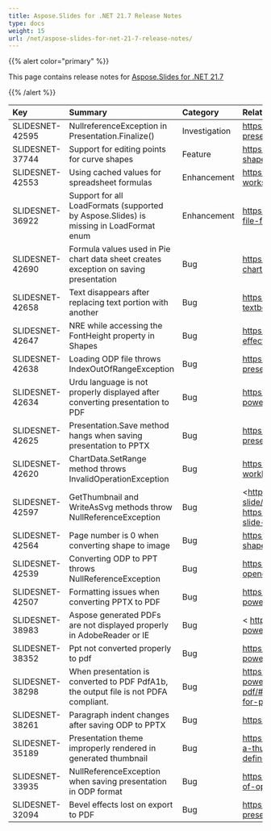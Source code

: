```yaml
---
title: Aspose.Slides for .NET 21.7 Release Notes
type: docs
weight: 15
url: /net/aspose-slides-for-net-21-7-release-notes/
---
```


{{% alert color="primary" %}} 

This page contains release notes for [Aspose.Slides for .NET 21.7](https://www.nuget.org/packages/Aspose.Slides.NET/)

{{% /alert %}} 

|**Key**|**Summary**|**Category**|**Related Documentation**|
| :- | :- | :- | :- |
|SLIDESNET-42595|NullreferenceException in Presentation.Finalize()|Investigation|<https://docs.aspose.com/slides/net/manage-presentation/>
|SLIDESNET-37744|Support for editing points for curve shapes|Feature|<https://docs.aspose.com/slides/net/custom-shape/>
|SLIDESNET-42553|Using cached values for spreadsheet formulas|Enhancement|<https://docs.aspose.com/slides/net/chart-worksheet-formulas>
|SLIDESNET-36922|Support for all LoadFormats (supported by Aspose.Slides) is missing in LoadFormat enum|Enhancement|<https://docs.aspose.com/slides/net/get-the-file-format-of-presentation/>
|SLIDESNET-42690|Formula values used in Pie chart data sheet creates exception on saving presentation|Bug|<https://docs.aspose.com/slides/net/powerpoint-charts/>
|SLIDESNET-42658|Text disappears after replacing text portion with another|Bug|<https://docs.aspose.com/slides/net/manage-textbox/>
|SLIDESNET-42647|NRE while accessing the FontHeight property in Shapes|Bug|<https://docs.aspose.com/slides/net/shape-effective-properties/>
|SLIDESNET-42638|Loading ODP file throws IndexOutOfRangeException|Bug|<https://docs.aspose.com/slides/net/open-presentation/>
|SLIDESNET-42634|Urdu language is not properly displayed after converting presentation to PDF|Bug|<https://docs.aspose.com/slides/net/convert-powerpoint-ppt-and-pptx-to-pdf/>
|SLIDESNET-42625|Presentation.Save method hangs when saving presentation to PPTX|Bug|<https://docs.aspose.com/slides/net/save-presentation/>
|SLIDESNET-42620|ChartData.SetRange method throws InvalidOperationException|Bug|<https://docs.aspose.com/slides/net/chart-workbook/#set-chart-data-from-workbook>
|SLIDESNET-42597|GetThumbnail and WriteAsSvg methods throw NullReferenceException|Bug|<https://docs.aspose.com/slides/net/convert-slide/ https://docs.aspose.com/slides/net/render-a-slide-as-an-svg-image/>
|SLIDESNET-42564|Page number is 0 when converting shape to image|Bug|<https://docs.aspose.com/slides/net/create-shape-thumbnails/>
|SLIDESNET-42539|Converting ODP to PPT throws NullReferenceException|Bug|<https://docs.aspose.com/slides/net/convert-openoffice-odp/>
|SLIDESNET-42507|Formatting issues when converting PPTX to PDF|Bug|<https://docs.aspose.com/slides/net/convert-powerpoint-ppt-and-pptx-to-pdf/>
|SLIDESNET-38983|Aspose generated PDFs are not displayed properly in AdobeReader or IE|Bug|< https://docs.aspose.com/slides/net/convert-powerpoint-ppt-and-pptx-to-pdf/>
|SLIDESNET-38352|Ppt not converted properly to pdf|Bug|<https://docs.aspose.com/slides/net/convert-powerpoint-ppt-and-pptx-to-pdf/>
|SLIDESNET-38298|When presentation is converted to PDF PdfA1b, the output file is not PDFA compliant.|Bug|<https://docs.aspose.com/slides/net/convert-powerpoint-ppt-and-pptx-to-pdf/#accessibility-and-compliance-standards-for-pdf>
|SLIDESNET-38261|Paragraph indent changes after saving ODP to PPTX|Bug|<https://docs.aspose.com/slides/net/paragraph/>
|SLIDESNET-35189|Presentation theme improperly rendered in generated thumbnail|Bug|<https://docs.aspose.com/slides/net/generating-a-thumbnail-from-a-slide-with-user-defined-dimensions/>
|SLIDESNET-33935|NullReferenceException when saving presentation in ODP format|Bug|<https://docs.aspose.com/slides/net/conversion-of-openoffice-document/>
|SLIDESNET-32094|Bevel effects lost on export to PDF|Bug|<https://docs.aspose.com/slides/net/convert-presentation/#presentation-to-pdf-conversion>